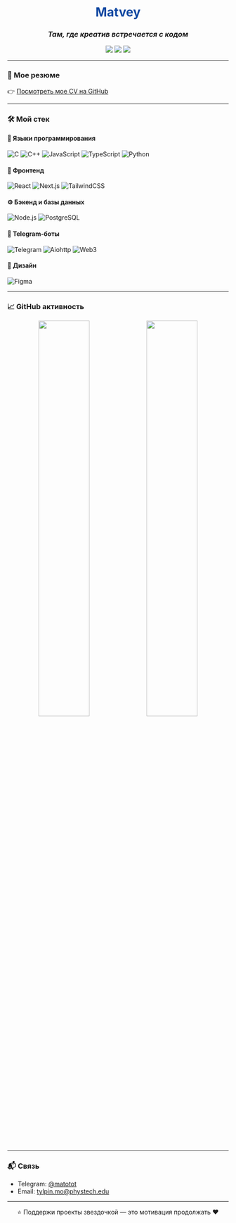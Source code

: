 <h1 align="center" style="color:#0d47a1;">Matvey</h1>
<h3 align="center"><i>Там, где креатив встречается с кодом</i></h3>

<p align="center">
  <img src="https://img.shields.io/badge/-Fullstack Developer-0d47a1?style=for-the-badge&logo=vercel&logoColor=white"/>
  <img src="https://img.shields.io/badge/-React/TS Lover-ff6f00?style=for-the-badge&logo=react&logoColor=white"/>
  <img src="https://img.shields.io/badge/-Telegram Bots-0d47a1?style=for-the-badge&logo=telegram&logoColor=white"/>
</p>

---

### 📄 Мое резюме
 
👉 [Посмотреть мое CV на GitHub](https://github.com/TylpinMO/CV)

---

### 🛠️ Мой стек

#### 🧪 Языки программирования
![C](https://img.shields.io/badge/-C-0d47a1?logo=c&logoColor=white)
![C++](https://img.shields.io/badge/-C++-0d47a1?logo=c%2b%2b&logoColor=white)
![JavaScript](https://img.shields.io/badge/-JavaScript-ff6f00?logo=javascript&logoColor=white)
![TypeScript](https://img.shields.io/badge/-TypeScript-0d47a1?logo=typescript&logoColor=white)
![Python](https://img.shields.io/badge/-Python-0d47a1?logo=python&logoColor=white)

#### 🧩 Фронтенд
![React](https://img.shields.io/badge/-React-ff6f00?logo=react&logoColor=white)
![Next.js](https://img.shields.io/badge/-Next.js-000?logo=nextdotjs)
![TailwindCSS](https://img.shields.io/badge/-TailwindCSS-0d47a1?logo=tailwindcss&logoColor=white)

#### ⚙️ Бэкенд и базы данных
![Node.js](https://img.shields.io/badge/-Node.js-339933?logo=node.js&logoColor=white)
![PostgreSQL](https://img.shields.io/badge/-PostgreSQL-0d47a1?logo=postgresql&logoColor=white)

#### 🤖 Telegram-боты
![Telegram](https://img.shields.io/badge/-TelegramBots-ff6f00?logo=telegram&logoColor=white)
![Aiohttp](https://img.shields.io/badge/-Aiohttp-0d47a1?logo=python&logoColor=white)
![Web3](https://img.shields.io/badge/-web3.py-ff6f00?logo=web3&logoColor=white)

#### 🎨 Дизайн
![Figma](https://img.shields.io/badge/-Figma-ff6f00?logo=figma&logoColor=white)

---

### 📈 GitHub активность

<p align="center">
  <img src="https://github-readme-stats.vercel.app/api?username=TylpinMO&show_icons=true&theme=tokyonight&hide_title=true" width="48%"/>
  <img src="https://github-readme-stats.vercel.app/api/top-langs/?username=TylpinMO&layout=compact&theme=tokyonight" width="48%"/>
</p>

---

### 📬 Связь

- Telegram: [@matotot](https://t.me/matotot)
- Email: tylpin.mo@phystech.edu

---

<p align="center">
  ⭐ Поддержи проекты звездочкой — это мотивация продолжать ❤️
</p>
